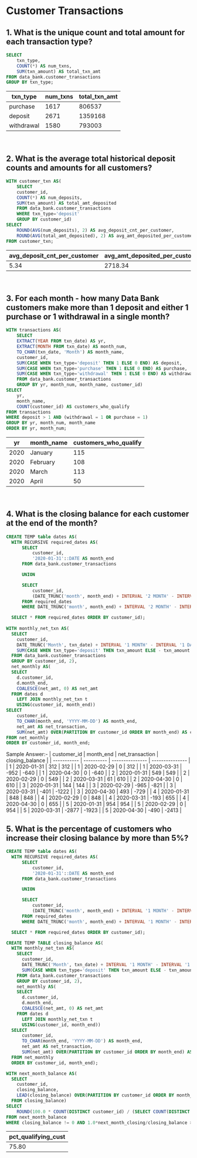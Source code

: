 # Customer Transactions

## 1. What is the unique count and total amount for each transaction type?
```sql
SELECT
    txn_type,
    COUNT(*) AS num_txns,
    SUM(txn_amount) AS total_txn_amt
FROM data_bank.customer_transactions
GROUP BY txn_type;
```
| txn_type   | num_txns | total_txn_amt |
| ---------- | -------- | ------------- |
| purchase   | 1617     | 806537        |
| deposit    | 2671     | 1359168       |
| withdrawal | 1580     | 793003        |
<br/>

## 2. What is the average total historical deposit counts and amounts for all customers?
```sql
WITH customer_txn AS(
    SELECT
    customer_id,
    COUNT(*) AS num_deposits,
    SUM(txn_amount) AS total_amt_deposited
    FROM data_bank.customer_transactions
    WHERE txn_type='deposit'
    GROUP BY customer_id)
SELECT
    ROUND(AVG(num_deposits), 2) AS avg_deposit_cnt_per_customer,
    ROUND(AVG(total_amt_deposited), 2) AS avg_amt_deposited_per_customer
FROM customer_txn;
```
| avg_deposit_cnt_per_customer | avg_amt_deposited_per_customer |
| ---------------------------- | ------------------------------ |
| 5.34                         | 2718.34                        |
<br/>

## 3. For each month - how many Data Bank customers make more than 1 deposit and either 1 purchase or 1 withdrawal in a single month?
```sql
WITH transactions AS(
    SELECT
    EXTRACT(YEAR FROM txn_date) AS yr,
    EXTRACT(MONTH FROM txn_date) AS month_num,
    TO_CHAR(txn_date, 'Month') AS month_name,
    customer_id,
    SUM(CASE WHEN txn_type='deposit' THEN 1 ELSE 0 END) AS deposit,
    SUM(CASE WHEN txn_type='purchase' THEN 1 ELSE 0 END) AS purchase,
    SUM(CASE WHEN txn_type='withdrawal' THEN 1 ELSE 0 END) AS withdrawal
    FROM data_bank.customer_transactions
    GROUP BY yr, month_num, month_name, customer_id)
SELECT
    yr,
    month_name,
    COUNT(customer_id) AS customers_who_qualify
FROM transactions
WHERE deposit > 1 AND (withdrawal = 1 OR purchase = 1)
GROUP BY yr, month_num, month_name
ORDER BY yr, month_num;
```
| yr   | month_name | customers_who_qualify |
| ---- | ---------- | --------------------- |
| 2020 | January    | 115                   |
| 2020 | February   | 108                   |
| 2020 | March      | 113                   |
| 2020 | April      | 50                    |
<br/>

## 4. What is the closing balance for each customer at the end of the month?
```sql
CREATE TEMP table dates AS(
  WITH RECURSIVE required_dates AS(
      SELECT
          customer_id,
          '2020-01-31'::DATE AS month_end
      FROM data_bank.customer_transactions

      UNION

      SELECT
          customer_id,
          (DATE_TRUNC('month', month_end) + INTERVAL '2 MONTH' - INTERVAL '1 DAY') ::DATE AS month_end
      FROM required_dates
      WHERE DATE_TRUNC('month', month_end) + INTERVAL '2 MONTH' - INTERVAL '1 DAY' <= '2020-04-30')

  SELECT * FROM required_dates ORDER BY customer_id);
  
WITH monthly_net_txn AS(
  SELECT
  	customer_id,
  	DATE_TRUNC('Month', txn_date) + INTERVAL '1 MONTH' - INTERVAL '1 DAY' AS month_end,
  	SUM(CASE WHEN txn_type='deposit' THEN txn_amount ELSE - txn_amount END) AS net_amt
  FROM data_bank.customer_transactions
  GROUP BY customer_id, 2),
  net_monthly AS(
  SELECT
    d.customer_id,
    d.month_end,
    COALESCE(net_amt, 0) AS net_amt
  FROM dates d 
    LEFT JOIN monthly_net_txn t 
    USING(customer_id, month_end))
SELECT 
	customer_id,
    TO_CHAR(month_end, 'YYYY-MM-DD') AS month_end,
    net_amt AS net_transaction,
    SUM(net_amt) OVER(PARTITION BY customer_id ORDER BY month_end) AS closing_balance
FROM net_monthly 
ORDER BY customer_id, month_end;
```
Sample Answer:-
| customer_id | month_end  | net_transaction | closing_balance |
| ----------- | ---------- | --------------- | --------------- |
| 1           | 2020-01-31 | 312             | 312             |
| 1           | 2020-02-29 | 0               | 312             |
| 1           | 2020-03-31 | -952            | -640            |
| 1           | 2020-04-30 | 0               | -640            |
| 2           | 2020-01-31 | 549             | 549             |
| 2           | 2020-02-29 | 0               | 549             |
| 2           | 2020-03-31 | 61              | 610             |
| 2           | 2020-04-30 | 0               | 610             |
| 3           | 2020-01-31 | 144             | 144             |
| 3           | 2020-02-29 | -965            | -821            |
| 3           | 2020-03-31 | -401            | -1222           |
| 3           | 2020-04-30 | 493             | -729            |
| 4           | 2020-01-31 | 848             | 848             |
| 4           | 2020-02-29 | 0               | 848             |
| 4           | 2020-03-31 | -193            | 655             |
| 4           | 2020-04-30 | 0               | 655             |
| 5           | 2020-01-31 | 954             | 954             |
| 5           | 2020-02-29 | 0               | 954             |
| 5           | 2020-03-31 | -2877           | -1923           |
| 5           | 2020-04-30 | -490            | -2413           |
<br/>

## 5. What is the percentage of customers who increase their closing balance by more than 5%?
```sql
CREATE TEMP table dates AS(
  WITH RECURSIVE required_dates AS(
      SELECT
          customer_id,
          '2020-01-31'::DATE AS month_end
      FROM data_bank.customer_transactions

      UNION

      SELECT
          customer_id,
          (DATE_TRUNC('month', month_end) + INTERVAL '1 MONTH' - INTERVAL '1 DAY') ::DATE AS month_end
      FROM required_dates
      WHERE DATE_TRUNC('month', month_end) + INTERVAL '1 MONTH' - INTERVAL '1 DAY' <= '2020-04-30')

  SELECT * FROM required_dates ORDER BY customer_id);

CREATE TEMP TABLE closing_balance AS(
  WITH monthly_net_txn AS(
    SELECT
      customer_id,
      DATE_TRUNC('Month', txn_date) + INTERVAL '1 MONTH' - INTERVAL '1 DAY' AS month_end,
      SUM(CASE WHEN txn_type='deposit' THEN txn_amount ELSE - txn_amount END) AS net_amt
    FROM data_bank.customer_transactions
    GROUP BY customer_id, 2),
    net_monthly AS(
    SELECT
      d.customer_id,
      d.month_end,
      COALESCE(net_amt, 0) AS net_amt
    FROM dates d 
      LEFT JOIN monthly_net_txn t 
      USING(customer_id, month_end))
  SELECT 
      customer_id,
      TO_CHAR(month_end, 'YYYY-MM-DD') AS month_end,
      net_amt AS net_transaction,
      SUM(net_amt) OVER(PARTITION BY customer_id ORDER BY month_end) AS closing_balance
  FROM net_monthly 
  ORDER BY customer_id, month_end);

WITH next_month_balance AS(
  SELECT 
  	customer_id,
  	closing_balance,
  	LEAD(closing_balance) OVER(PARTITION BY customer_id ORDER BY month_end) AS next_month_closing
  FROM closing_balance)
SELECT
	ROUND(100.0 * COUNT(DISTINCT customer_id) / (SELECT COUNT(DISTINCT customer_id) FROM data_bank.customer_transactions), 2) AS pct_qualifying_cust
FROM next_month_balance
WHERE closing_balance != 0 AND 1.0*next_month_closing/closing_balance > 1.05;
```
| pct_qualifying_cust |
| ------------------- |
| 75.80               |
<br/>
